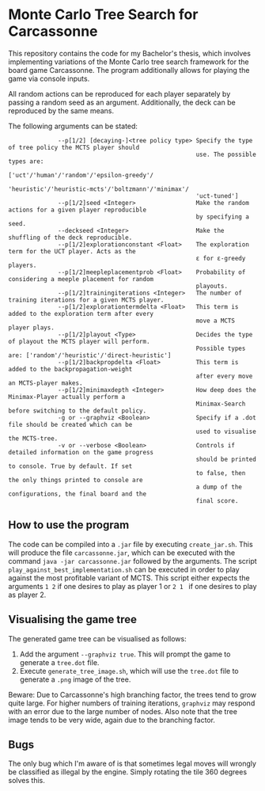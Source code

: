 # Monte Carlo Tree Search for Carcassonne
This repository contains the code for my Bachelor's thesis, which involves implementing variations of the Monte Carlo
tree search framework for the board game Carcassonne. The program additionally allows for playing the game via console
inputs.

All random actions can be reproduced for each player separately by passing a random seed as an argument. Additionally,
the deck can be reproduced by the same means.

The following arguments can be stated:

                  --p[1/2] [decaying-]<tree policy type> Specify the type of tree policy the MCTS player should
                                                         use. The possible types are:
                                                         ['uct'/'human'/'random'/'epsilon-greedy'/
                                                         'heuristic'/'heuristic-mcts'/'boltzmann'/'minimax'/
                                                         'uct-tuned']
                  --p[1/2]seed <Integer>                 Make the random actions for a given player reproducible
                                                         by specifying a seed.
                  --deckseed <Integer>                   Make the shuffling of the deck reproducible.
                  --p[1/2]explorationconstant <Float>    The exploration term for the UCT player. Acts as the
                                                         ε for ε-greedy players.
                  --p[1/2]meepleplacementprob <Float>    Probability of considering a meeple placement for random
                                                         playouts.
                  --p[1/2]trainingiterations <Integer>   The number of training iterations for a given MCTS player.
                  --p[1/2]explorationtermdelta <Float>   This term is added to the exploration term after every
                                                         move a MCTS  player plays.
                  --p[1/2]playout <Type>                 Decides the type of playout the MCTS player will perform.
                                                         Possible types are: ['random'/'heuristic'/'direct-heuristic']
                  --p[1/2]backpropdelta <Float>          This term is added to the backpropagation-weight
                                                         after every move an MCTS-player makes.
                  --p[1/2]minimaxdepth <Integer>         How deep does the Minimax-Player actually perform a
                                                         Minimax-Search before switching to the default policy.
                  -g or --graphviz <Boolean>             Specify if a .dot file should be created which can be
                                                         used to visualise the MCTS-tree.
                  -v or --verbose <Boolean>              Controls if detailed information on the game progress
                                                         should be printed to console. True by default. If set
                                                         to false, then the only things printed to console are
                                                         a dump of the configurations, the final board and the
                                                         final score.

## How to use the program

The code can be compiled into a ```.jar``` file by executing ```create_jar.sh```. This will produce the file 
```carcassonne.jar```, which can be executed with the command ```java -jar carcassonne.jar``` followed by
the arguments. The script ```play_against_best_implementation.sh``` can be executed in order to play against
the most profitable variant of MCTS. This script either expects the arguments ```1 2``` if one desires to play
as player 1 or ```2 1 ``` if one desires to play as player 2.

## Visualising the game tree

The generated game tree can be visualised as follows:

1. Add the argument ```--graphviz true```. This will prompt the game to generate a ```tree.dot``` file.
2. Execute ```generate_tree_image.sh```, which will use the ```tree.dot``` file to generate a ```.png``` image of the tree.

Beware: Due to Carcassonne's high branching factor, the trees tend to grow quite large. For higher numbers of training
iterations, ```graphviz``` may respond with an error due to the large number of nodes. Also note that the tree image
tends to be very wide, again due to the branching factor.

## Bugs

The only bug which I'm aware of is that sometimes legal moves will wrongly be classified as illegal by the engine. Simply rotating the tile 360 degrees solves this.
